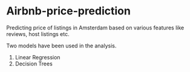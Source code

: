 # Airbnb-price-prediction
Predicting price of listings in Amsterdam based on various features like reviews, host listings etc.

Two models have been used in the analysis.

1) Linear Regression
2) Decision Trees
